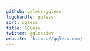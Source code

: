 ```yaml
---
github: gqless/gqless
logohandle: gqless
sort: gqless
title: GQLess
twitter: gqlessdev
website: 'https://gqless.com/'
---
```


